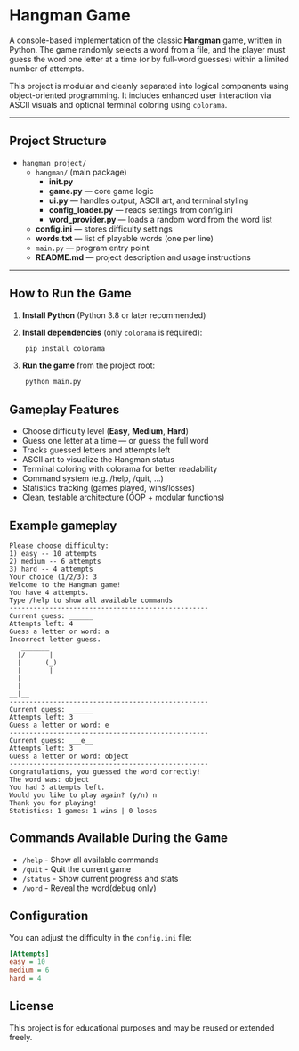 # Hangman Game

A console-based implementation of the classic **Hangman** game, written in Python. The game randomly selects a word from a file, and the player must guess the word one letter at a time (or by full-word guesses) within a limited number of attempts.

This project is modular and cleanly separated into logical components using object-oriented programming. It includes enhanced user interaction via ASCII visuals and optional terminal coloring using `colorama`.

---

## Project Structure

- `hangman_project/`
	- `hangman/` (main package)
	  - **__init__.py**
      - **game.py** — core game logic
      -	**ui.py** — handles output, ASCII art, and terminal styling
	  - **config_loader.py** — reads settings from config.ini
	  - **word_provider.py** — loads a random word from the word list
	- **config.ini** — stores difficulty settings
	- **words.txt** — list of playable words (one per line)
	- `main.py` — program entry point
	- **README.md** — project description and usage instructions

---

## How to Run the Game

1. **Install Python** (Python 3.8 or later recommended)

2. **Install dependencies** (only `colorama` is required):
```bash
    pip install colorama
```

3. **Run the game** from the project root:
```bash
    python main.py
```

## Gameplay Features
- Choose difficulty level (**Easy**, **Medium**, **Hard**)
- Guess one letter at a time — or guess the full word
- Tracks guessed letters and attempts left
- ASCII art to visualize the Hangman status
- Terminal coloring with colorama for better readability
- Command system (e.g. /help, /quit, ...)
- Statistics tracking (games played, wins/losses)
- Clean, testable architecture (OOP + modular functions)

## Example gameplay

```text
Please choose difficulty:
1) easy -- 10 attempts
2) medium -- 6 attempts
3) hard -- 4 attempts
Your choice (1/2/3): 3
Welcome to the Hangman game!
You have 4 attempts.
Type /help to show all available commands
--------------------------------------------------
Current guess: ______
Attempts left: 4
Guess a letter or word: a
Incorrect letter guess.
   _______
  |/      |
  |      (_)
  |       |
  |
  |
__|__
--------------------------------------------------
Current guess: ______
Attempts left: 3
Guess a letter or word: e
--------------------------------------------------
Current guess: ___e__
Attempts left: 3
Guess a letter or word: object
--------------------------------------------------
Congratulations, you guessed the word correctly!
The word was: object
You had 3 attempts left.
Would you like to play again? (y/n) n
Thank you for playing!
Statistics: 1 games: 1 wins | 0 loses
```

## Commands Available During the Game
- `/help` - Show all available commands
- `/quit` - Quit the current game
- `/status` - Show current progress and stats
- `/word` - Reveal the word(debug only)

## Configuration
You can adjust the difficulty in the `config.ini` file:
```ini
[Attempts]
easy = 10
medium = 6
hard = 4
```

## License
This project is for educational purposes and may be reused or extended freely.